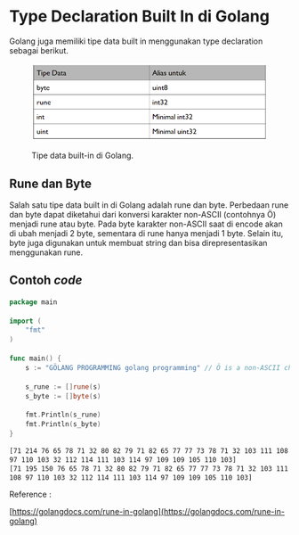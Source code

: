 # Type Declaration Built In di Golang

Golang juga memiliki tipe data built in menggunakan type declaration sebagai berikut.

<figure><img src="../.gitbook/assets/alias.png" alt=""><figcaption><p>Tipe data built-in di Golang.</p></figcaption></figure>

## Rune dan Byte

Salah satu tipe data built in di Golang adalah rune dan byte. Perbedaan rune dan byte dapat diketahui dari konversi karakter non-ASCII (contohnya Ö) menjadi rune atau byte. Pada byte karakter non-ASCII saat di encode akan di ubah menjadi 2 byte, sementara di rune hanya menjadi 1 byte. Selain itu, byte juga digunakan untuk membuat string dan bisa direpresentasikan menggunakan rune.

## Contoh _code_

```go
package main
 
import (
    "fmt"
)
 
func main() {
    s := "GÖLANG PROGRAMMING golang programming" // Ö is a non-ASCII character 
 
    s_rune := []rune(s)
    s_byte := []byte(s)
     
    fmt.Println(s_rune)
    fmt.Println(s_byte)
}
```

```
[71 214 76 65 78 71 32 80 82 79 71 82 65 77 77 73 78 71 32 103 111 108 97 110 103 32 112 114 111 103 114 97 109 109 105 110 103]
[71 195 150 76 65 78 71 32 80 82 79 71 82 65 77 77 73 78 71 32 103 111 108 97 110 103 32 112 114 111 103 114 97 109 109 105 110 103]
```

Reference :

[https://golangdocs.com/rune-in-golang](https://golangdocs.com/rune-in-golang)
